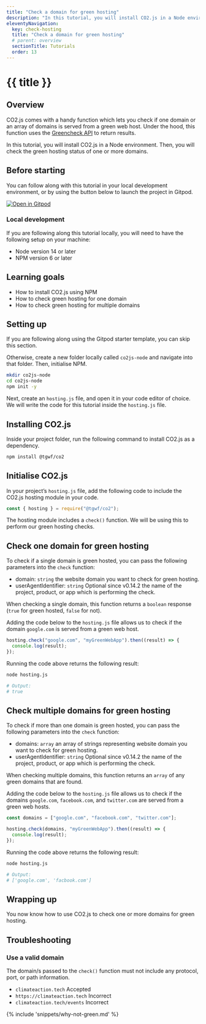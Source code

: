 ```yaml
---
title: "Check a domain for green hosting"
description: "In this tutorial, you will install CO2.js in a Node environment. Then, you will check the green hosting status of one or more domains."
eleventyNavigation:
  key: check-hosting
  title: "Check a domain for green hosting"
  # parent: overview
  sectionTitle: Tutorials
  order: 13
---
```


# {{ title }}

## Overview

CO2.js comes with a handy function which lets you check if one domain or an array of domains is served from a green web host. Under the hood, this function uses the [Greencheck API](/api/greencheck/v3/check-single-domain/) to return results.

In this tutorial, you will install CO2.js in a Node environment. Then, you will check the green hosting status of one or more domains.

## Before starting

You can follow along with this tutorial in your local development environment, or by using the button below to launch the project in Gitpod.

[![Open in Gitpod](https://gitpod.io/button/open-in-gitpod.svg)](https://gitpod.io/#https://github.com/thegreenwebfoundation/gitpod-node-starter)

### Local development

If you are following along this tutorial locally, you will need to have the following setup on your machine:

- Node version 14 or later
- NPM version 6 or later

## Learning goals

- How to install CO2.js using NPM
- How to check green hosting for one domain
- How to check green hosting for multiple domains

## Setting up

If you are following along using the Gitpod starter template, you can skip this section.

Otherwise, create a new folder locally called `co2js-node` and navigate into that folder. Then, initialise NPM.

```bash
mkdir co2js-node
cd co2js-node
npm init -y
```

Next, create an `hosting.js` file, and open it in your code editor of choice. We will write the code for this tutorial inside the `hosting.js` file.

## Installing CO2.js

Inside your project folder, run the following command to install CO2.js as a dependency.

```bash
npm install @tgwf/co2
```

## Initialise CO2.js

In your project’s `hosting.js` file, add the following code to include the CO2.js hosting module in your code.

```js
const { hosting } = require("@tgwf/co2");
```

The hosting module includes a `check()` function. We will be using this to perform our green hosting checks.

## Check one domain for green hosting

To check if a single domain is green hosted, you can pass the following parameters into the `check` function:

- domain: `string` the website domain you want to check for green hosting.
- userAgentIdentifier: `string` <span class="badge align-middle badge-success my-0">Optional since v0.14.2</span> the name of the project, product, or app which is performing the check.

When checking a single domain, this function returns a `boolean` response (`true` for green hosted, `false` for not).

Adding the code below to the `hosting.js` file allows us to check if the domain `google.com` is served from a green web host.

```js
hosting.check("google.com", "myGreenWebApp").then((result) => {
  console.log(result);
});
```

Running the code above returns the following result:

```bash
node hosting.js

# Output:
# true
```

## Check multiple domains for green hosting

To check if more than one domain is green hosted, you can pass the following parameters into the `check` function:

- domains: `array` an array of strings representing website domain you want to check for green hosting.
- userAgentIdentifier: `string` <span class="badge align-middle badge-success my-0">Optional since v0.14.2</span> the name of the project, product, or app which is performing the check.

When checking multiple domains, this function returns an `array` of any green domains that are found.

Adding the code below to the `hosting.js` file allows us to check if the domains `google.com`, `facebook.com`, and `twitter.com` are served from a green web hosts.

```js
const domains = ["google.com", "facebook.com", "twitter.com"];

hosting.check(domains, "myGreenWebApp").then((result) => {
  console.log(result);
});
```

Running the code above returns the following result:

```bash
node hosting.js

# Output:
# ['google.com', 'facbook.com']
```

## Wrapping up

You now know how to use CO2.js to check one or more domains for green hosting.

## Troubleshooting

### Use a valid domain

The domain/s passed to the `check()` function must not include any protocol, port, or path information.

- `climateaction.tech` <span class="badge align-middle badge-success my-0">Accepted</span>
- `https://climateaction.tech` <span class="badge align-middle badge-error my-0">Incorrect</span>
- `climateaction.tech/events` <span class="badge align-middle badge-error my-0">Incorrect</span>

{% include 'snippets/why-not-green.md' %}
